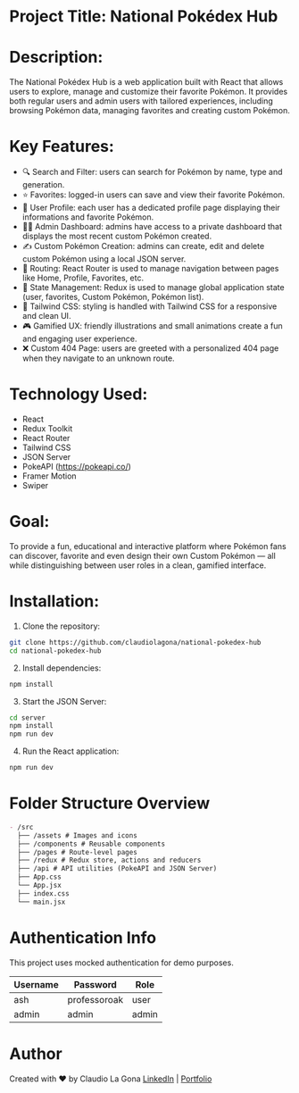 # Project Title: National Pokédex Hub

# Description:

The National Pokédex Hub is a web application built with React that allows users to explore, manage and customize their favorite Pokémon.
It provides both regular users and admin users with tailored experiences, including browsing Pokémon data, managing favorites and creating
custom Pokémon.

# Key Features:

- 🔍 Search and Filter: users can search for Pokémon by name, type and generation.
- ⭐ Favorites: logged-in users can save and view their favorite Pokémon.
- 👤 User Profile: each user has a dedicated profile page displaying their informations and favorite Pokémon.
- 🧑‍💻 Admin Dashboard: admins have access to a private dashboard that displays the most recent custom Pokémon created.
- ✍️ Custom Pokémon Creation: admins can create, edit and delete custom Pokémon using a local JSON server.
- 🧭 Routing: React Router is used to manage navigation between pages like Home, Profile, Favorites, etc.
- 🧠 State Management: Redux is used to manage global application state (user, favorites, Custom Pokémon, Pokémon list).
- 💅 Tailwind CSS: styling is handled with Tailwind CSS for a responsive and clean UI.
- 🎮 Gamified UX: friendly illustrations and small animations create a fun and engaging user experience.
- ❌ Custom 404 Page: users are greeted with a personalized 404 page when they navigate to an unknown route.

# Technology Used:

- React
- Redux Toolkit
- React Router
- Tailwind CSS
- JSON Server
- PokeAPI (<a href="https://pokeapi.co/" target="_blank">https://pokeapi.co/</a>)
- Framer Motion
- Swiper

# Goal:

To provide a fun, educational and interactive platform where Pokémon fans can discover, favorite and even design their own Custom Pokémon — all
while distinguishing between user roles in a clean, gamified interface.

# Installation:

1. Clone the repository:

```bash
git clone https://github.com/claudiolagona/national-pokedex-hub
cd national-pokedex-hub
```

2. Install dependencies:

```bash
npm install
```

3. Start the JSON Server:

```bash
cd server
npm install
npm run dev
```

4. Run the React application:

```bash
npm run dev
```

# Folder Structure Overview

```markdown
- /src
  ├── /assets # Images and icons
  ├── /components # Reusable components
  ├── /pages # Route-level pages
  ├── /redux # Redux store, actions and reducers
  ├── /api # API utilities (PokeAPI and JSON Server)
  ├── App.css
  └── App.jsx
  ├── index.css
  └── main.jsx
```

# Authentication Info

This project uses mocked authentication for demo purposes.

| Username | Password     | Role  |
| -------- | ------------ | ----- |
| ash      | professoroak | user  |
| admin    | admin        | admin |

# Author

Created with ❤️ by Claudio La Gona
[LinkedIn](https://linkedin.com/in/claudio-lagona) | [Portfolio](https://www.claudiolagona.com)
